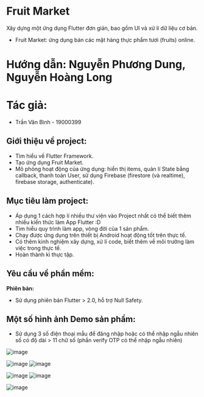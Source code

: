 # Fruit Market 
Xây dựng một ứng dụng Flutter đơn giản, bao gồm UI và xử lí dữ liệu cơ bản.
- Fruit Market: ứng dụng bán các mặt hàng thực phẩm tươi (fruits) online.
# Hướng dẫn: Nguyễn Phương Dung, Nguyễn Hoàng Long

# Tác giả:
- Trần Văn Bình - 19000399

## Giới thiệu về project:
- Tìm hiểu về Flutter Framework.
- Tạo ứng dụng Fruit Market.
- Mô phỏng hoạt động của ứng dụng: hiển thị items, quản lí State bằng callback, thanh toán User, sử dụng Firebase (firestore (và realtime), firebase storage, authenticate).

## Mục tiêu làm project:
- Áp dụng 1 cách hợp lí nhiều thư viện vào Project nhất có thể biết thêm nhiều kiến thức làm App Flutter :D
- Tìm hiểu quy trình làm app, vòng đời của 1 sản phẩm.
- Chạy được ứng dụng trên thiết bị Android hoạt động tốt trên thực tế.
- Có thêm kinh nghiệm xây dựng, xử lí code, biết thêm về môi trường làm việc trong thực tế.
- Hoàn thành kì thực tập.

## Yêu cầu về phần mềm:

**Phiên bản:**
- Sử dụng phiên bản Flutter > 2.0, hỗ trợ Null Safety.

## Một số hình ảnh Demo sản phẩm:
- Sử dụng 3 số điện thoại mẫu để đăng nhập hoặc có thể nhập ngẫu nhiên số có độ dài > 11 chữ số (phần verify OTP có thể nhập ngẫu nhiên)

![image](https://user-images.githubusercontent.com/92351087/182918208-aa59d93c-cfe4-4242-a0c3-3d67cb4c567e.png)

![image](https://user-images.githubusercontent.com/92351087/182810875-74c4a110-623a-4606-bb71-58e4ff13abc3.png)  ![image](https://user-images.githubusercontent.com/92351087/182810959-890e2a0a-7520-4ea6-815c-5a3fab298f10.png)

![image](https://user-images.githubusercontent.com/92351087/182810672-8e062097-a5f2-4b89-9b50-7632a2bb9269.png)   ![image](https://user-images.githubusercontent.com/92351087/182811120-79bcb358-39a5-4153-ae51-b153c2eed0b3.png)

![image](https://user-images.githubusercontent.com/92351087/182811272-05ad508a-974b-4d8c-bbcd-b2dcc328a7de.png)

